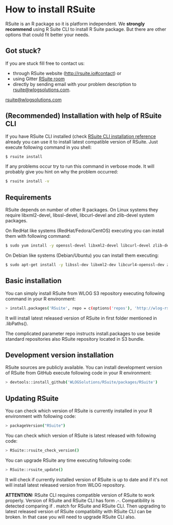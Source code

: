# How to install RSuite

RSuite is an R package so it is platform independent. We **strongly
recommend** using R Suite CLI to install R Suite package. But there
are other options that could fit better your needs.

## **Got stuck?**

If you are stuck fill free to contact us:

* through RSuite website (http://rsuite.io#contact) or 
* using Gitter [RSuite room](https://gitter.im/WLOGSolutions/RSuite "RSuite room")
* directly by sending email with your problem description to [rsuite@wlogsolutions.com](mailto:rsuite@wlogsolutions.com).

<!--html_preserve-->
<a href="mailto:rsuite@wlogsolutions.com">rsuite@wlogsolutions.com</a>
<!--/html_preserve-->


## (Recommended) Installation with help of RSuite CLI

If you have RSuite CLI installed (check [RSuite CLI installation
reference](http://rsuite.io/RSuite_Tutorial.php?article=rsuite_cli_installation.md
"RSuite CLI installation reference.") already you can use it to
install latest compatible version of RSuite. Just execute following
command in you shell:

```bash
$ rsuite install
```

If any problems occur try to run this command in verbose mode. It will probably
give you hint on why the problem occurred:

```bash
$ rsuite install -v
```

## Requirements

RSuite depends on number of other R packages. On Linux systems they require
libxml2-devel, libssl-devel, libcurl-devel and zlib-devel system packages.

On RedHat like systems (RedHat/Fedora/CentOS) executing you can install them 
with following command:

```bash
$ sudo yum install -y openssl-devel libxml2-devel libcurl-devel zlib-devel
```

On Debian like systems (Debian/Ubuntu) you can install them executing:

```bash
$ sudo apt-get install -y libssl-dev libxml2-dev libcurl4-openssl-dev zlib1g-dev
```

## Basic installation

You can simply install RSuite from WLOG S3 repository executing following command
in your R environment:

```bash
> install.packages('RSuite', repo = c(options('repos'), 'http://wlog-rsuite.s3.amazonaws.com'))
```

It will install latest released version of RSuite in first folder mentioned in 
.libPaths().

The complicated parameter repo instructs install.packages to use beside standard repositories
also RSuite repository located in S3 bundle.

## Development version installation

RSuite sources are publicly available. You can install development version of 
RSuite from GitHub execute following code in your R environment:

```bash
> devtools::install_github('WLOGSolutions/RSuite/packages/RSuite')
```

## Updating RSuite

You can check which version of RSuite is currently installed in your R environment
with following code:

```bash
> packageVersion("RSuite")
```

You can check which version of RSuite is latest released with following code:

```bash
> RSuite::rsuite_check_version()
```

You can upgrade RSuite any time executing following code:

```bash
> RSuite::rsuite_update()
```

It will check if currently installed version of RSuite is up to date and if it's
not will install latest released version from WLOG repository.

**ATTENTION:** RSuite CLI requires compatible version of RSuite to work properly.
Version of RSuite and RSuite CLI has form <Maj>.<Min>-<Rel>. Compatibility is 
detected comparing if <Maj>.<Min> match for RSuite and RSuite CLI. Then upgrading
to latest released version of RSuite compatibility with RSuite CLI can be broken.
In that case you will need to upgrade RSuite CLI also.

